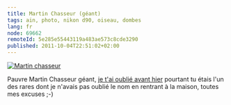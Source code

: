 ```yaml
---
title: Martin Chasseur (géant)
tags: ain, photo, nikon d90, oiseau, dombes
lang: fr
node: 69662
remoteId: 5e285e55443119a483ae573c8cde3290
published: 2011-10-04T22:51:02+02:00
---
```

<a href="/images/martin-chasseur.jpg">![Martin chasseur](/images/660x/martin-chasseur.jpg)
</a>

Pauvre Martin Chasseur géant, [je t'ai oublié avant hier](/post/parc-des-oiseaux-de-villars-les-dombes) pourtant tu étais l'un des rares dont je n'avais pas oublié le nom en rentrant à la maison, toutes mes excuses ;-)

